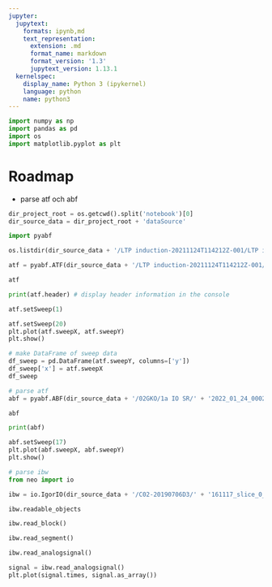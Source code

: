 ```yaml
---
jupyter:
  jupytext:
    formats: ipynb,md
    text_representation:
      extension: .md
      format_name: markdown
      format_version: '1.3'
      jupytext_version: 1.13.1
  kernelspec:
    display_name: Python 3 (ipykernel)
    language: python
    name: python3
---
```


```python
import numpy as np
import pandas as pd
import os
import matplotlib.pyplot as plt
```

# Roadmap
* parse atf och abf


```python
dir_project_root = os.getcwd().split('notebook')[0]
dir_source_data = dir_project_root + 'dataSource'
```

```python
import pyabf
```

```python
os.listdir(dir_source_data + '/LTP induction-20211124T114212Z-001/LTP induction/tg')
```

```python
atf = pyabf.ATF(dir_source_data + '/LTP induction-20211124T114212Z-001/LTP induction/tg/' + '042ca.atf')

```

```python
atf
```

```python
print(atf.header) # display header information in the console

```

```python
atf.setSweep(1)
```

```python
atf.setSweep(20)
plt.plot(atf.sweepX, atf.sweepY)
plt.show()
```

```python
# make DataFrame of sweep data
df_sweep = pd.DataFrame(atf.sweepY, columns=['y'])
df_sweep['x'] = atf.sweepX
df_sweep
```

```python
# parse atf
abf = pyabf.ABF(dir_source_data + '/02GKO/1a IO SR/' + '2022_01_24_0002.abf')
```

```python
abf
```

```python
print(abf)
```

```python
abf.setSweep(17)
plt.plot(abf.sweepX, abf.sweepY)
plt.show()
```

```python
# parse ibw
from neo import io
```

```python
ibw = io.IgorIO(dir_source_data + '/C02-20190706D3/' + '161117_slice_0_input1_001.ibw')

```

```python
ibw.readable_objects
```

```python
ibw.read_block()
```

```python
ibw.read_segment()
```

```python
ibw.read_analogsignal()
```

```python
signal = ibw.read_analogsignal()
plt.plot(signal.times, signal.as_array())
```

```python

```

